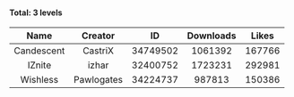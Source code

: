#### Total: 3 levels

| Name | Creator | ID | Downloads | Likes |
|:---:|:---:|:---:|:---:|:---:|
| Candescent | CastriX | 34749502 | 1061392 | 167766
| IZnite | izhar | 32400752 | 1723231 | 292981
| Wishless | Pawlogates | 34224737 | 987813 | 150386
